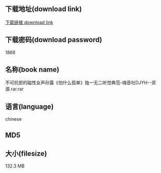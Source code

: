 ## 下载地址(download link)
[下载链接 download link](https://tutu365.netlify.app/?s=%E4%B8%8D%E5%8F%AF%E6%8A%97%E6%8B%92%E7%9A%84%E7%A3%81%E6%80%A7%E5%A5%B3%E5%A3%B0%E5%AD%99%E9%9C%B2%E3%80%8A%E6%80%95%E4%BB%80%E4%B9%88%E5%AD%A4%E5%8D%95%E3%80%8B%E7%8B%AC%E4%B8%80%E6%97%A0%E4%BA%8C%E5%90%AC%E8%A7%89%E5%85%B8%E8%8C%83-%E5%97%A8%E9%9F%B3%E7%A4%BEDJYH--%E8%B5%84%E6%BA%90.rar)

## 下载密码(download password)
1866

## 名称(book name)
不可抗拒的磁性女声孙露《怕什么孤单》独一无二听觉典范-嗨音社DJYH--资源.rar.rar

## 语言(language)
chinese

## MD5


## 大小(filesize)
132.3 MB
